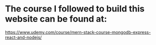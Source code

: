 # The course I followed to build this website can be found at:
https://www.udemy.com/course/mern-stack-course-mongodb-express-react-and-nodejs/
